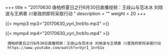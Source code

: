 +++
title = "20170630  唐柏桥夏日之行6月30日直播视频：王歧山与范冰冰 刘晓波与王炳章 川普政府即将采取行动 "
description = ""
weight = 20
+++

{{< mymp3 mp3="20170630_vyri_1nrb1o.mp3" >}}

{{< mymp4 mp4="20170630_vyri_1nrb1o.mp4" >}}

     
     唐柏桥夏日之行6月30日直播视频：王歧山与范冰冰 刘晓波与王炳章 川普政府即将采取行动 
     https://www.youtube.com/watch?v=VyrI_1nrb1o 
